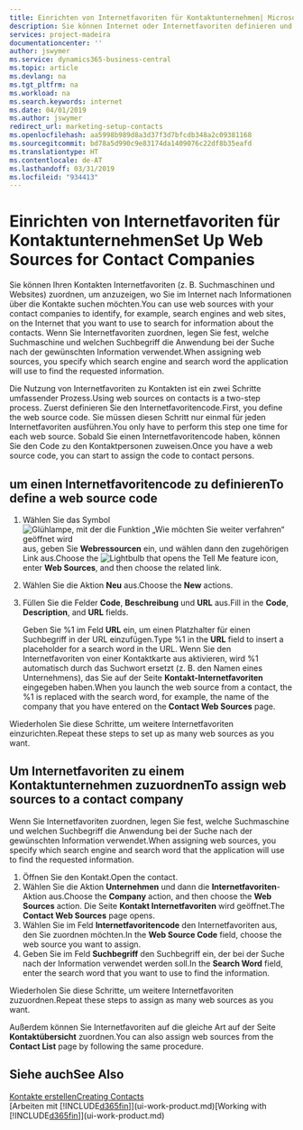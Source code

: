 ```yaml
---
title: Einrichten von Internetfavoriten für Kontaktunternehmen| Microsoft Docs
description: Sie können Internet oder Internetfavoriten definieren und diese einem Kontaktunternehmen zuordnen, die Ihnen helfen, zu identifizieren, wie Sie nach Informationen über die Kontakte suchen möchten.
services: project-madeira
documentationcenter: ''
author: jswymer
ms.service: dynamics365-business-central
ms.topic: article
ms.devlang: na
ms.tgt_pltfrm: na
ms.workload: na
ms.search.keywords: internet
ms.date: 04/01/2019
ms.author: jswymer
redirect_url: marketing-setup-contacts
ms.openlocfilehash: aa5998b989d8a3d37f3d7bfcdb348a2c09381168
ms.sourcegitcommit: bd78a5d990c9e83174da1409076c22df8b35eafd
ms.translationtype: HT
ms.contentlocale: de-AT
ms.lasthandoff: 03/31/2019
ms.locfileid: "934413"
---
```

# <a name="set-up-web-sources-for-contact-companies"></a><span data-ttu-id="9dc47-103">Einrichten von Internetfavoriten für Kontaktunternehmen</span><span class="sxs-lookup"><span data-stu-id="9dc47-103">Set Up Web Sources for Contact Companies</span></span>
<span data-ttu-id="9dc47-104">Sie können Ihren Kontakten Internetfavoriten (z. B. Suchmaschinen und Websites) zuordnen, um anzuzeigen, wo Sie im Internet nach Informationen über die Kontakte suchen möchten.</span><span class="sxs-lookup"><span data-stu-id="9dc47-104">You can use web sources with your contact companies to identify, for example, search engines and web sites, on the Internet that you want to use to search for information about the contacts.</span></span> <span data-ttu-id="9dc47-105">Wenn Sie Internetfavoriten zuordnen, legen Sie fest, welche Suchmaschine und welchen Suchbegriff die Anwendung bei der Suche nach der gewünschten Information verwendet.</span><span class="sxs-lookup"><span data-stu-id="9dc47-105">When assigning web sources, you specify which search engine and search word the application will use to find the requested information.</span></span>

<span data-ttu-id="9dc47-106">Die Nutzung von Internetfavoriten zu Kontakten ist ein zwei Schritte umfassender Prozess.</span><span class="sxs-lookup"><span data-stu-id="9dc47-106">Using web sources on contacts is a two-step process.</span></span> <span data-ttu-id="9dc47-107">Zuerst definieren Sie den Internetfavoritencode.</span><span class="sxs-lookup"><span data-stu-id="9dc47-107">First, you define the web source code.</span></span> <span data-ttu-id="9dc47-108">Sie müssen diesen Schritt nur einmal für jeden Internetfavoriten ausführen.</span><span class="sxs-lookup"><span data-stu-id="9dc47-108">You only have to perform this step one time for each web source.</span></span> <span data-ttu-id="9dc47-109">Sobald Sie einen Internetfavoritencode haben, können Sie den Code zu den Kontaktpersonen zuweisen.</span><span class="sxs-lookup"><span data-stu-id="9dc47-109">Once you have a web source code, you can start to assign the code to contact persons.</span></span>

## <a name="to-define-a-web-source-code"></a><span data-ttu-id="9dc47-110">um einen Internetfavoritencode zu definieren</span><span class="sxs-lookup"><span data-stu-id="9dc47-110">To define a web source code</span></span>
1. <span data-ttu-id="9dc47-111">Wählen Sie das Symbol ![Glühlampe, mit der die Funktion „Wie möchten Sie weiter verfahren“ geöffnet wird](media/ui-search/search_small.png "Wie möchten Sie weiter verfahren?") aus, geben Sie **Webressourcen** ein, und wählen dann den zugehörigen Link aus.</span><span class="sxs-lookup"><span data-stu-id="9dc47-111">Choose the ![Lightbulb that opens the Tell Me feature](media/ui-search/search_small.png "Tell me what you want to do") icon, enter **Web Sources**, and then choose the related link.</span></span>
2. <span data-ttu-id="9dc47-112">Wählen Sie die Aktion **Neu** aus.</span><span class="sxs-lookup"><span data-stu-id="9dc47-112">Choose the **New** actions.</span></span>
3. <span data-ttu-id="9dc47-113">Füllen Sie die Felder **Code**, **Beschreibung** und **URL** aus.</span><span class="sxs-lookup"><span data-stu-id="9dc47-113">Fill in the **Code**, **Description**, and **URL** fields.</span></span>

    <span data-ttu-id="9dc47-114">Geben Sie %1 im Feld **URL** ein, um einen Platzhalter für einen Suchbegriff in der URL einzufügen.</span><span class="sxs-lookup"><span data-stu-id="9dc47-114">Type %1 in the **URL** field to insert a placeholder for a search word in the URL.</span></span> <span data-ttu-id="9dc47-115">Wenn Sie den Internetfavoriten von einer Kontaktkarte aus aktivieren, wird %1 automatisch durch das Suchwort ersetzt (z. B. den Namen eines Unternehmens), das Sie auf der Seite **Kontakt-Internetfavoriten** eingegeben haben.</span><span class="sxs-lookup"><span data-stu-id="9dc47-115">When you launch the web source from a contact, the %1 is replaced with the search word, for example, the name of the company that you have entered on the **Contact Web Sources** page.</span></span>

<span data-ttu-id="9dc47-116">Wiederholen Sie diese Schritte, um weitere Internetfavoriten einzurichten.</span><span class="sxs-lookup"><span data-stu-id="9dc47-116">Repeat these steps to set up as many web sources as you want.</span></span>

## <a name="to-assign-web-sources-to-a-contact-company"></a><span data-ttu-id="9dc47-117">Um Internetfavoriten zu einem Kontaktunternehmen zuzuordnen</span><span class="sxs-lookup"><span data-stu-id="9dc47-117">To assign web sources to a contact company</span></span>
<span data-ttu-id="9dc47-118">Wenn Sie Internetfavoriten zuordnen, legen Sie fest, welche Suchmaschine und welchen Suchbegriff die Anwendung bei der Suche nach der gewünschten Information verwendet.</span><span class="sxs-lookup"><span data-stu-id="9dc47-118">When assigning web sources, you specify which search engine and search word that the application will use to find the requested information.</span></span>

1. <span data-ttu-id="9dc47-119">Öffnen Sie den Kontakt.</span><span class="sxs-lookup"><span data-stu-id="9dc47-119">Open the contact.</span></span>
2. <span data-ttu-id="9dc47-120">Wählen Sie die Aktion **Unternehmen** und dann die **Internetfavoriten**-Aktion aus.</span><span class="sxs-lookup"><span data-stu-id="9dc47-120">Choose the **Company** action, and then choose the **Web Sources** action.</span></span> <span data-ttu-id="9dc47-121">Die Seite **Kontakt Internetfavoriten** wird geöffnet.</span><span class="sxs-lookup"><span data-stu-id="9dc47-121">The **Contact Web Sources** page opens.</span></span>
3. <span data-ttu-id="9dc47-122">Wählen Sie im Feld **Internetfavoritencode** den Internetfavoriten aus, den Sie zuordnen möchten.</span><span class="sxs-lookup"><span data-stu-id="9dc47-122">In the **Web Source Code** field, choose the web source you want to assign.</span></span>
4. <span data-ttu-id="9dc47-123">Geben Sie im Feld **Suchbegriff** den Suchbegriff ein, der bei der Suche nach der Information verwendet werden soll.</span><span class="sxs-lookup"><span data-stu-id="9dc47-123">In the **Search Word** field, enter the search word that you want to use to find the information.</span></span>

<span data-ttu-id="9dc47-124">Wiederholen Sie diese Schritte, um weitere Internetfavoriten zuzuordnen.</span><span class="sxs-lookup"><span data-stu-id="9dc47-124">Repeat these steps to assign as many web sources as you want.</span></span>

<span data-ttu-id="9dc47-125">Außerdem können Sie Internetfavoriten auf die gleiche Art auf der Seite **Kontaktübersicht** zuordnen.</span><span class="sxs-lookup"><span data-stu-id="9dc47-125">You can also assign web sources from the **Contact List** page by following the same procedure.</span></span>

## <a name="see-also"></a><span data-ttu-id="9dc47-126">Siehe auch</span><span class="sxs-lookup"><span data-stu-id="9dc47-126">See Also</span></span>
[<span data-ttu-id="9dc47-127">Kontakte erstellen</span><span class="sxs-lookup"><span data-stu-id="9dc47-127">Creating Contacts</span></span>](marketing-create-contact-companies.md)  
<span data-ttu-id="9dc47-128">[Arbeiten mit [!INCLUDE[d365fin](includes/d365fin_md.md)]](ui-work-product.md)</span><span class="sxs-lookup"><span data-stu-id="9dc47-128">[Working with [!INCLUDE[d365fin](includes/d365fin_md.md)]](ui-work-product.md)</span></span>
